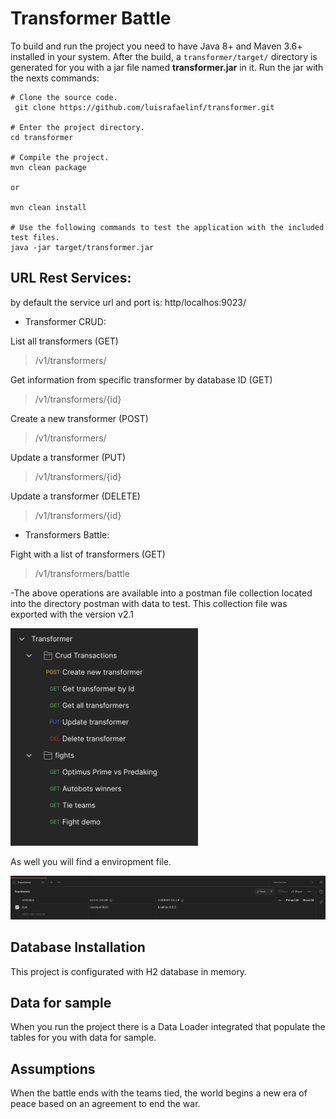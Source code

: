# Transformer Battle

To build and run the project you need to have Java 8+ and Maven 3.6+ installed in your system. After the build, a `transformer/target/` directory is generated for you with a jar file named **transformer.jar** in it. 
Run the jar with the nexts commands:


``` shell
# Clone the source code.
 git clone https://github.com/luisrafaelinf/transformer.git

# Enter the project directory.
cd transformer

# Compile the project.
mvn clean package

or

mvn clean install

# Use the following commands to test the application with the included test files.
java -jar target/transformer.jar 

```

## URL Rest Services:

by default the service url and port is: http/localhos:9023/

- Transformer CRUD:

List all transformers (GET)
> /v1/transformers/

Get information from specific transformer by database ID (GET)
> /v1/transformers/{id}

Create a new transformer (POST)
> /v1/transformers/

Update a transformer (PUT)
> /v1/transformers/{id}

Update a transformer (DELETE)
> /v1/transformers/{id}


- Transformers Battle:

Fight with a list of transformers (GET)
> /v1/transformers/battle

-The above operations are available into a postman file collection located into the directory postman with data to test. This collection file was exported with the version v2.1

<img src="postman/postman.png" alt="collection" width="300"/>

As well you will find a enviropment file.

<img src="postman/enviropment.png" alt="collection" width="700"/>

## Database Installation

This project is configurated with H2 database in memory.

## Data for sample

When you run the project there is a Data Loader integrated that populate the tables for you with data for sample.

## Assumptions

When the battle ends with the teams tied, the world begins a new era of peace based on an agreement to end the war.
